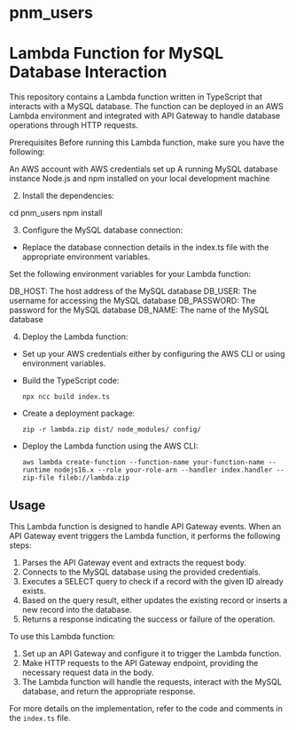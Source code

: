 # pnm_users

# Lambda Function for MySQL Database Interaction
This repository contains a Lambda function written in TypeScript that interacts with a MySQL database. The function can be deployed in an AWS Lambda environment and integrated with API Gateway to handle database operations through HTTP requests.

Prerequisites
Before running this Lambda function, make sure you have the following:

An AWS account with AWS credentials set up
A running MySQL database instance
Node.js and npm installed on your local development machine


2. Install the dependencies:

cd pnm_users
npm install


3. Configure the MySQL database connection:

- Replace the database connection details in the index.ts file with the appropriate environment variables.

Set the following environment variables for your Lambda function:

DB_HOST: The host address of the MySQL database
DB_USER: The username for accessing the MySQL database
DB_PASSWORD: The password for the MySQL database
DB_NAME: The name of the MySQL database

4. Deploy the Lambda function:

- Set up your AWS credentials either by configuring the AWS CLI or using environment variables.
- Build the TypeScript code:

  ```
  npx ncc build index.ts
  ```

- Create a deployment package:

  ```
  zip -r lambda.zip dist/ node_modules/ config/
  ```

- Deploy the Lambda function using the AWS CLI:

  ```
  aws lambda create-function --function-name your-function-name --runtime nodejs16.x --role your-role-arn --handler index.handler --zip-file fileb://lambda.zip
  ```

## Usage

This Lambda function is designed to handle API Gateway events. When an API Gateway event triggers the Lambda function, it performs the following steps:

1. Parses the API Gateway event and extracts the request body.
2. Connects to the MySQL database using the provided credentials.
3. Executes a SELECT query to check if a record with the given ID already exists.
4. Based on the query result, either updates the existing record or inserts a new record into the database.
5. Returns a response indicating the success or failure of the operation.

To use this Lambda function:

1. Set up an API Gateway and configure it to trigger the Lambda function.
2. Make HTTP requests to the API Gateway endpoint, providing the necessary request data in the body.
3. The Lambda function will handle the requests, interact with the MySQL database, and return the appropriate response.

For more details on the implementation, refer to the code and comments in the `index.ts` file.

